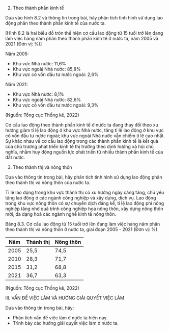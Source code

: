 2. Theo thành phần kinh tế

Dựa vào hình 8.2 và thông tin trong bài, hãy phân tích tình hình sử dụng lao động phân theo thành phần kinh tế của nước ta.

[Hình 8.2 là hai biểu đồ tròn thể hiện cơ cấu lao động từ 15 tuổi trở lên đang làm việc hàng năm phân theo thành phần kinh tế ở nước ta, năm 2005 và 2021 (Đơn vị: %)]

Năm 2005:
- Khu vực Nhà nước: 11,6%
- Khu vực ngoài Nhà nước: 85,8%
- Khu vực có vốn đầu tư nước ngoài: 2,6%

Năm 2021:
- Khu vực Nhà nước: 8,1%
- Khu vực ngoài Nhà nước: 82,6%
- Khu vực có vốn đầu tư nước ngoài: 9,3%

(Nguồn: Tổng cục Thống kê, 2022)

Cơ cấu lao động theo thành phần kinh tế ở nước ta đang thay đổi theo xu hướng giảm tỉ lệ lao động ở khu vực Nhà nước, tăng tỉ lệ lao động ở khu vực có vốn đầu tư nước ngoài; khu vực ngoài Nhà nước vẫn chiếm tỉ lệ cao nhất. Sự khác nhau về cơ cấu lao động trong các thành phần kinh tế là kết quả của chủ trương phát triển kinh tế thị trường theo định hướng xã hội chủ nghĩa, nhằm huy động nguồn lực phát triển từ nhiều thành phần kinh tế của đất nước.

3. Theo thành thị và nông thôn

Dựa vào thông tin trong bài, hãy phân tích tình hình sử dụng lao động phân theo thành thị và nông thôn của nước ta.

Tỉ lệ lao động trong khu vực thành thị có xu hướng ngày càng tăng, chủ yếu tăng lao động ở các ngành công nghiệp và xây dựng, dịch vụ. Lao động trong khu vực nông thôn có sự chuyển dịch đáng kể, tỉ lệ lao động phi nông nghiệp tăng nhờ quá trình công nghiệp hoá nông thôn, xây dựng nông thôn mới, đa dạng hoá các ngành nghề kinh tế nông thôn.

Bảng 8.3. Cơ cấu lao động từ 15 tuổi trở lên đang làm việc hàng năm phân theo thành thị và nông thôn ở nước ta, giai đoạn 2005 - 2021 (Đơn vị: %)

| Năm | Thành thị | Nông thôn |
|------|------------|------------|
| 2005 | 25,5 | 74,5 |
| 2010 | 28,3 | 71,7 |
| 2015 | 31,2 | 68,8 |
| 2021 | 36,7 | 63,3 |

(Nguồn: Tổng cục Thống kê, 2022)

III. VẤN ĐỀ VIỆC LÀM VÀ HƯỚNG GIẢI QUYẾT VIỆC LÀM

Dựa vào thông tin trong bài, hãy:
- Phân tích vấn đề việc làm ở nước ta hiện nay.
- Trình bày các hướng giải quyết việc làm ở nước ta.